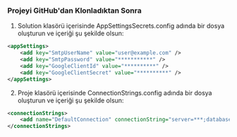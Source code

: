 ﻿### Projeyi GitHub'dan Klonladıktan Sonra

1. Solution klasörü içerisinde AppSettingsSecrets.config adında bir dosya oluşturun ve içeriği şu şekilde olsun:

```xml
<appSettings>
	<add key="SmtpUserName" value="user@example.com" />
	<add key="SmtpPassword" value="***********" />
	<add key="GoogleClientId" value="**********" />
	<add key="GoogleClientSecret" value="**********" />
</appSettings>
```

2. Proje klasörü içerisinde ConnectionStrings.config adında bir dosya oluşturun ve içeriği şu şekilde olsun:

```xml
<connectionStrings>
	<add name="DefaultConnection" connectionString="server=***;database=***;user id=***;password=***" providerName="System.Data.SqlClient" />
</connectionStrings>
```